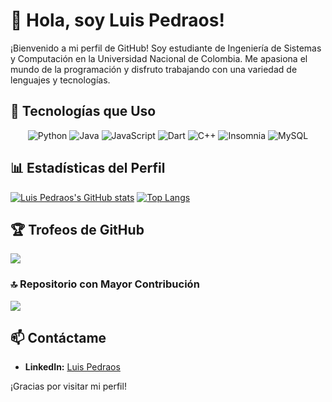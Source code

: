 <!--
**brosgor/brosgor** is a ✨ _special_ ✨ repository because its `README.md` (this file) appears on your GitHub profile.

Here are some ideas to get you started:

- 🔭 I’m currently working on ...
- 🌱 I’m currently learning ...
- 👯 I’m looking to collaborate on ...
- 🤔 I’m looking for help with ...
- 💬 Ask me about ...
- 📫 How to reach me: ...
- 😄 Pronouns: ...
- ⚡ Fun fact: ...
-->
# 👋 Hola, soy Luis Pedraos!

¡Bienvenido a mi perfil de GitHub! Soy estudiante de Ingeniería de Sistemas y Computación en la Universidad Nacional de Colombia. Me apasiona el mundo de la programación y disfruto trabajando con una variedad de lenguajes y tecnologías.


## 🚀 Tecnologías que Uso

<p align="center">
  <img src="https://img.shields.io/badge/Python-3776AB?style=flat&logo=python&logoColor=white" alt="Python">
  <img src="https://img.shields.io/badge/Java-007396?style=flat&logo=java&logoColor=white" alt="Java">
  <img src="https://img.shields.io/badge/JavaScript-F7DF1E?style=flat&logo=javascript&logoColor=black" alt="JavaScript">
  <img src="https://img.shields.io/badge/Dart-0175C2?style=flat&logo=dart&logoColor=white" alt="Dart">
  <img src="https://img.shields.io/badge/C++-00599C?style=flat&logo=c%2b%2b&logoColor=white" alt="C++">
  <img src="https://img.shields.io/badge/Insomnia-5849BE?style=flat&logo=insomnia&logoColor=white" alt="Insomnia"> <img src="https://img.shields.io/badge/MySQL-4479A1?style=flat&logo=mysql&logoColor=white" alt="MySQL">
</p>

## 📊 Estadísticas del Perfil

[![Luis Pedraos's GitHub stats](https://github-readme-stats.vercel.app/api?username=brosgor&show_icons=true&theme=radical)](https://github.com/brosgor)
[![Top Langs](https://github-readme-stats.vercel.app/api/top-langs/?username=brosgor&layout=compact&theme=radical)](https://github.com/brosgor)

## 🏆 Trofeos de GitHub
![](https://github-profile-trophy.vercel.app/?username=brosgor&theme=radical&no-frame=true&no-bg=true&margin-w=4)

### 🔝 Repositorio con Mayor Contribución
![](https://github-contributor-stats.vercel.app/api?username=brosgor&limit=5&theme=dark&combine_all_yearly_contributions=true)


## 📫 Contáctame

- **LinkedIn:** [Luis Pedraos](https://www.linkedin.com/in/alfonso-dev/)
  
¡Gracias por visitar mi perfil!

